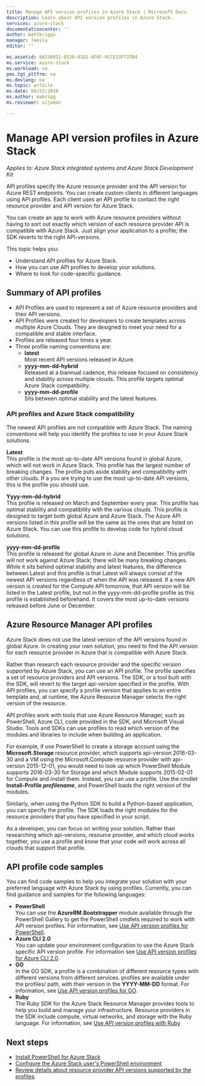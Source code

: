 ```yaml
---
title: Manage API version profiles in Azure Stack | Microsoft Docs
description: Learn about API version profiles in Azure Stack.
services: azure-stack
documentationcenter: ''
author: mattbriggs
manager: femila
editor: ''

ms.assetid: 8A336052-8520-41D2-AF6F-0CCE23F727B4
ms.service: azure-stack
ms.workload: na
pms.tgt_pltfrm: na
ms.devlang: na
ms.topic: article
ms.date: 04/23/2018
ms.author: mabrigg
ms.reviewer: sijuman

---
```


# Manage API version profiles in Azure Stack

*Applies to: Azure Stack integrated systems and Azure Stack Development Kit*

API profiles specify the Azure resource provider and the API version for Azure REST endpoints. You can create custom clients in different languages using API profiles. Each client uses an API profile to contact the right resource provider and API version for Azure Stack. 

You can create an app to work with Azure resource providers without having to sort out exactly which version of each resource provider API is compatible with Azure Stack. Just align your application to a profile; the SDK reverts to the right API-versions.


This topic helps you:
 - Understand API profiles for Azure Stack.
 - How you can use API profiles to develop your solutions.
 - Where to look for code-specific guidance.

## Summary of API profiles

- API Profiles are used to represent a set of Azure resource providers and their API versions.
- API Profiles were created for developers to create templates across multiple Azure Clouds. They are designed to meet your need for a compatible and stable interface.
- Profiles are released four times a year.
- Three profile naming conventions are:
    - **latest**  
        Most recent API versions released in Azure.
    - **yyyy-mm-dd-hybrid**  
    Released at a biannual cadence, this release focused on consistency and stability across multiple clouds. This profile targets optimal Azure Stack compatibility. 
    - **yyyy-mm-dd-profile**  
    Sits between optimal stability and the latest features.

### API profiles and Azure Stack compatibility

The newest API profiles are not compatible with Azure Stack. The naming conventions will help you identify the profiles to use in your Azure Stack solutions.

**Latest**  
This profile is the most up-to-date API versions found in global Azure, which will not work in Azure Stack. This profile has the largest number of breaking changes. The profile puts aside stability and compatibility with other clouds. If a you are trying to use the most up-to-date API versions, this is the profile you should use.

**Yyyy-mm-dd-hybrid**  
This profile is released on March and September every year. This profile has optimal stability and compatibility with the various clouds. This profile is designed to target both global Azure and Azure Stack. The Azure API versions listed in this profile will be the same as the ones that are listed on Azure Stack. You can use this profile to develop code for hybrid cloud solutions.

**yyyy-mm-dd-profile**  
This profile is released for global Azure in June and December. This profile will not work against Azure Stack; there will be many breaking changes. While it sits behind optimal stability and latest features, the difference between Latest and this profile is that Latest will always consist of the newest API versions regardless of when the API was released. If a new API version is created for the Compute API tomorrow, that API version will be listed in the Latest profile, but not in the yyyy-mm-dd-profile profile as this profile is established beforehand. It covers the most up-to-date versions released before June or December.

## Azure Resource Manager API profiles

Azure Stack does not use the latest version of the API versions found in global Azure. In creating your own solution, you need to find the API version for each resource provider in Azure that is compatible with Azure Stack.

Rather than research each resource provider and the specific version supported by Azure Stack, you can use an API profile. The profile specifies a set of resource providers and API versions. The SDK, or a tool built with the SDK, will revert to the target api-version specified in the profile. With API profiles, you can specify a profile version that applies to an entire template and, at runtime, the Azure Resource Manager selects the right version of the resource.

API profiles work with tools that use Azure Resource Manager, such as PowerShell, Azure CLI, code provided in the SDK, and Microsoft Visual Studio. Tools and SDKs can use profiles to read which version of the modules and libraries to include when building an application.

For example, if use PowerShell to create a storage account using the **Microsoft.Storage** resource provider, which supports api-version 2016-03-30 and a VM using the Microsoft.Compute resource provider with api-version 2015-12-01, you would need to look up  which PowerShell Module supports 2016-03-30 for Storage and which Module supports 2015-02-01 for Compute and install them. Instead, you can use a profile. Use the cmdlet **Install-Profile *profilename***, and PowerShell loads the right version of the modules.

Similarly, when using the Python SDK to build a Python-based application, you can specify the profile. The SDK loads the right modules for the resource providers that you have specified in your script.

As a developer, you can focus on writing your solution. Rather than researching which api-versions, resource provider, and which cloud works together, you use a profile and know that your code will work across all clouds that support that profile.

## API profile code samples

You can find code samples to help you integrate your solution with your preferred language with Azure Stack by using profiles. Currently, you can find guidance and samples for the following languages:

- **PowerShell**  
You can use the  **AzureRM.Bootstrapper** module available through the PowerShell Gallery to get the PowerShell cmdlets required to work with API version profiles. For information, see [Use API version profiles for PowerShell](azure-stack-version-profiles-powershell.md).
- **Azure CLI 2.0**  
You can update your environment configuration to use the Azure Stack specific API version profile. For information see [Use API version profiles for Azure CLI 2.0](azure-stack-version-profiles-azurecli2.md).
- **GO**  
In the GO SDK, a profile is a combination of different resource types with different versions from different services. profiles are available under the profiles/ path, with their version in the **YYYY-MM-DD** format. For information, see [Use API version profiles for GO](azure-stack-version-profiles-go.md).
- **Ruby**  
The Ruby SDK for the Azure Stack Resource Manager provides tools to help you build and manage your infrastructure. Resource providers in the SDK include compute, virtual networks, and storage with the Ruby language. For information, see [Use API version profiles with Ruby](azure-stack-version-profiles-ruby.md)

## Next steps
* [Install PowerShell for Azure Stack](azure-stack-powershell-install.md)
* [Configure the Azure Stack user's PowerShell environment](azure-stack-powershell-configure-user.md)
* [Review details about resource provider API versions supported by the profiles](azure-stack-profiles-azure-resource-manager-versions.md).
